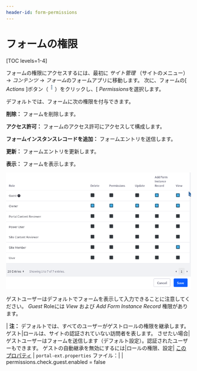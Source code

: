```yaml
---
header-id: form-permissions
---
```


# フォームの権限

[TOC levels=1-4]

フォームの権限にアクセスするには、最初に *サイト管理* （サイトのメニュー）→ *コンテンツ* → *フォーム*のフォームアプリに移動します。 次に、フォームの[ *Actions* ]ボタン（![Actions](../../images/icon-actions.png)）をクリックし、[ *Permissions*を選択します。

デフォルトでは、フォームに次の権限を付与できます。

**削除：** フォームを削除します。

**アクセス許可：** フォームのアクセス許可にアクセスして構成します。

**フォームインスタンスレコードを追加：** フォームエントリを送信します。

**更新：** フォームエントリを更新します。

**表示：** フォームを表示します。

![図1：フォームのアクセス許可を構成できます。](../../images/forms-form-permissions.png)

ゲストユーザーはデフォルトでフォームを表示して入力できることに注意してください。 *Guest* Roleには *View* および *Add Form Instance Record* 権限があります。

| **注：** デフォルトでは、すべてのユーザーがゲストロールの権限を継承します。 ゲスト|ロールは、サイトの認証されていない訪問者を表します。 させたい場合|ゲストユーザーはフォームを送信します（デフォルト設定）。認証されたユーザーもできます。 ゲストの自動継承を無効にするには|ロールの権限、設定| [このプロパティ](@platform-ref@/7.1-latest/propertiesdoc/portal.properties.html#Permissions) | `portal-ext.properties` ファイル：| | permissions.check.guest.enabled = false
